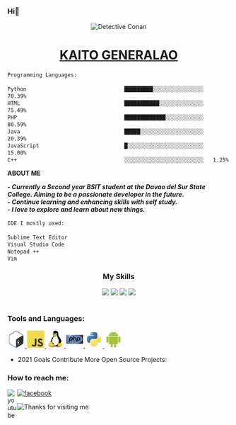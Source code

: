 ### Hi👋

<p align="center">
    <img src="https://c.tenor.com/O2-Vi4z6eqsAAAAC/detective-conan-shinichi-kudo.gif" alt="Detective Conan"  width="400" />
 </p>
 
 <p align="center">
    <h1 align="center"><a href="">KAITO GENERALAO</a></h1>
 </p>

```text
Programming Languages:

Python                               █████████░░░░░░░░░░░░░░░░   70.39% 
HTML                                 ███████████░░░░░░░░░░░░░░   75.49% 
PHP                                  █████████████░░░░░░░░░░░░   80.59% 
Java                                 █████░░░░░░░░░░░░░░░░░░░░   20.39% 
JavaScript                           █░░░░░░░░░░░░░░░░░░░░░░░░   15.00% 
C++                                  ░░░░░░░░░░░░░░░░░░░░░░░░░   1.25%

```

**ABOUT ME**

***- Currently a Second year BSIT student at the Davao del Sur State College. Aiming to be a passionate developer in the future.***<br>
***- Continue learning and enhancing skills with self study.***<br>
***- I love to explore and learn about new things.***


```text
IDE I mostly used:

Sublime Text Editor
Visual Studio Code
Notepad ++
Vim

```

<h3 align="center">My Skills</h3>
<p align="center">
  <img src="https://img.shields.io/static/v1?label=&message=Programmer&color=blue">
   <img src="https://img.shields.io/static/v1?label=&message=Pentester&color=red">
   <img src="https://img.shields.io/static/v1?label=&message=BugHunter&color=green">
   <img src="https://img.shields.io/static/v1?label=&message=WebDeveloper&color=orange"><br><br>
</p>

<h3 align="left">Tools and Languages:</h3>
<p align="left"> <a href="https://www.w3schools.com/css/" target="_blank"> <img src="https://raw.githubusercontent.com/devicons/devicon/master/icons/bash/bash-original.svg" alt="bash" width="40" height="40"/> </a> <a href="https://developer.mozilla.org/en-US/docs/Web/JavaScript" target="_blank"> <img src="https://raw.githubusercontent.com/devicons/devicon/master/icons/javascript/javascript-original.svg" alt="javascript" width="40" height="40"/> </a> <a href="https://www.linux.org/" target="_blank"> <img src="https://raw.githubusercontent.com/devicons/devicon/master/icons/linux/linux-original.svg" alt="linux" width="40" height="40"/> </a> <a href="https://www.php.net" target="_blank"> <img src="https://raw.githubusercontent.com/devicons/devicon/master/icons/php/php-original.svg" alt="php" width="40" height="40"/> </a> <a href="https://www.python.org" target="_blank"> <img src="https://raw.githubusercontent.com/devicons/devicon/master/icons/python/python-original.svg" alt="python" width="40" height="40"/> </a> <a href="https://raw.githubusercontent.com/devicons/devicon/master/icons/java/java-original.svg" target="_blank"> <img src="https://raw.githubusercontent.com/devicons/devicon/master/icons/android/android-original.svg" alt="android" width="40" height="40"/> </a> </p>

- 2021 Goals Contribute More Open Source Projects:

### How to reach me:

<a href="https://youtube.com/c/kaitocoding" target="_blank"> <img align="left" alt="youtube" width="22px" src="https://cdn.jsdelivr.net/npm/simple-icons@v3/icons/youtube.svg"/></a>
<a href="https://facebook.com/kaitogeneralao25" target="_blank"> <img alt="facebook" width="22px" src="https://cdn.jsdelivr.net/npm/simple-icons@v3/icons/facebook.svg"/></a>

<img height="120" alt="Thanks for visiting me" width="100%" src="https://github.com/dibyendu415/dibyendu415/blob/master/marquee.svg" />
